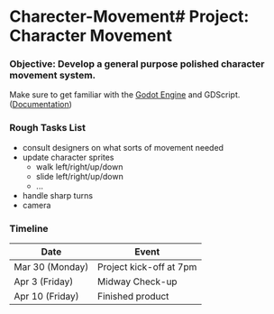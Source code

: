 # Charecter-Movement# Project: Character Movement

### Objective: Develop a general purpose polished character movement system.

Make sure to get familiar with the [Godot Engine](https://godotengine.org/) and GDScript. ([Documentation](https://docs.godotengine.org/en/stable/about/index.html))

### Rough Tasks List
- consult designers on what sorts of movement needed
- update character sprites
  - walk left/right/up/down
  - slide left/right/up/down
  - ...
- handle sharp turns
- camera



### Timeline

Date | Event
---- | ----
Mar 30 (Monday) | Project kick-off at 7pm
Apr 3 (Friday) | Midway Check-up
Apr 10 (Friday) | Finished product
